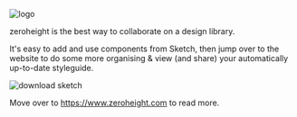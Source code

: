 ![logo](https://zeroheight.com/images/zhapp/full-logo-350.png)

zeroheight is the best way to collaborate on a design library. 

It's easy to add and use components from Sketch, then jump over to the website to do some more organising & view (and share) your automatically up-to-date styleguide. 

![download sketch](https://zeroheight.com/images/zhapp/onboarding/download_sketch.png)

Move over to https://www.zeroheight.com to read more.
